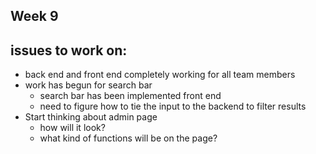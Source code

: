 ## Week 9

## issues to work on:

- back end and front end completely working for all team members
- work has begun for search bar
    - search bar has been implemented front end
    - need to figure how to tie the input to the backend to filter results
- Start thinking about admin page
    - how will it look?
    - what kind of functions will be on the page?
